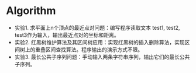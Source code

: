 # Algorithm
- 实验1. 求平面上n个顶点的最近点对问题：编写程序读取文本 test1, test2, test3作为输入，输出最近点对的坐标和距离。
- 实验2. 红黑树维护算法及其区间树应用：实现红黑树的插入删除算法，实现区间树上的重叠区间查找算法。程序输出的演示方式不限。
- 实验3. 最长公共子序列问题：手动输入两条字符串序列，输出它们的最长公共子序列。